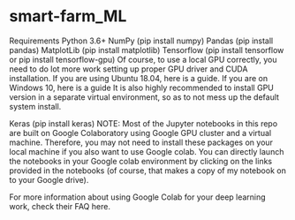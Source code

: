 # smart-farm_ML

Requirements
Python 3.6+
NumPy (pip install numpy)
Pandas (pip install pandas)
MatplotLib (pip install matplotlib)
Tensorflow (pip install tensorflow or pip install tensorflow-gpu)
Of course, to use a local GPU correctly, you need to do lot more work setting up proper GPU driver and CUDA installation.
If you are using Ubuntu 18.04, here is a guide.
If you are on Windows 10, here is a guide
It is also highly recommended to install GPU version in a separate virtual environment, so as to not mess up the default system install.

Keras (pip install keras)
NOTE: Most of the Jupyter notebooks in this repo are built on Google Colaboratory using Google GPU cluster and a virtual machine. Therefore, you may not need to install these packages on your local machine if you also want to use Google colab. You can directly launch the notebooks in your Google colab environment by clicking on the links provided in the notebooks (of course, that makes a copy of my notebook on to your Google drive).

For more information about using Google Colab for your deep learning work, check their FAQ here.
